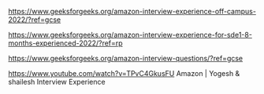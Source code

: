 https://www.geeksforgeeks.org/amazon-interview-experience-off-campus-2022/?ref=gcse

https://www.geeksforgeeks.org/amazon-interview-experience-for-sde1-8-months-experienced-2022/?ref=rp


https://www.geeksforgeeks.org/amazon-interview-questions/?ref=gcse

https://www.youtube.com/watch?v=TPvC4GkusFU
Amazon | Yogesh & shailesh Interview Experience 